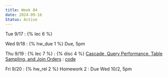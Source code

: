 ```yaml
---
title: Week 04
date: 2024-09-16
Status: Active
---
```


Tue 9/17
: {% lec 6 %}

Wed 9/18
: {% hw_due 1 %} Due, 5pm

Thu 9/19
: {% lec 7 %}
: {% disc 4 %} [Cascade, Query Performance, Table Sampling, and Join Orders](https://drive.google.com/file/d/1q0e1zozW5jgqKm5sqpOPk0mc2aaLp7lI/view?usp=sharing)
  : [code](http://data101.datahub.berkeley.edu/hub/user-redirect/git-pull?repo=https%3A%2F%2Fgithub.com%2Fcal-data-eng%2Ffa24-materials%2Fblob%2Fmain%2Fdisc%2Fdisc04%2Fdisc04.ipynb&urlpath=tree%2Fdisc04.ipynb%2F&branch=main)

Fri 9/20
: {% hw_rel 2 %} Homework 2
  : Due Wed 10/2, 5pm
